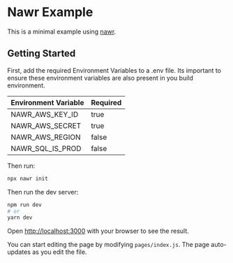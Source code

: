 # Nawr Example

This is a minimal example using [nawr](https://github.com/hobochild/nawr).

## Getting Started

First, add the required Environment Variables to a .env file. Its important to ensure these
environment variables are also present in you build environment.

| Environment Variable | Required |
| -------------------- | -------- |
| NAWR_AWS_KEY_ID      | true     |
| NAWR_AWS_SECRET      | true     |
| NAWR_AWS_REGION      | false    |
| NAWR_SQL_IS_PROD     | false    |

Then run:

```bash
npx nawr init
```

Then run the dev server:

```bash
npm run dev
# or
yarn dev
```

Open [http://localhost:3000](http://localhost:3000) with your browser to see the result.

You can start editing the page by modifying `pages/index.js`. The page auto-updates as you edit the file.
